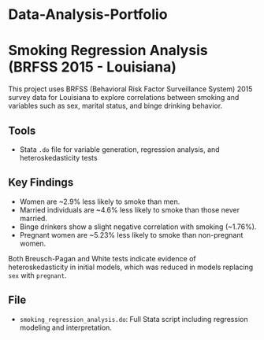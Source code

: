 # Data-Analysis-Portfolio

# Smoking Regression Analysis (BRFSS 2015 - Louisiana)

This project uses BRFSS (Behavioral Risk Factor Surveillance System) 2015 survey data for Louisiana to explore correlations between smoking and variables such as sex, marital status, and binge drinking behavior.

## Tools
- Stata `.do` file for variable generation, regression analysis, and heteroskedasticity tests

## Key Findings
- Women are ~2.9% less likely to smoke than men.
- Married individuals are ~4.6% less likely to smoke than those never married.
- Binge drinkers show a slight negative correlation with smoking (~1.76%).
- Pregnant women are ~5.23% less likely to smoke than non-pregnant women.

Both Breusch-Pagan and White tests indicate evidence of heteroskedasticity in initial models, which was reduced in models replacing `sex` with `pregnant`.

## File
- `smoking_regression_analysis.do`: Full Stata script including regression modeling and interpretation.
